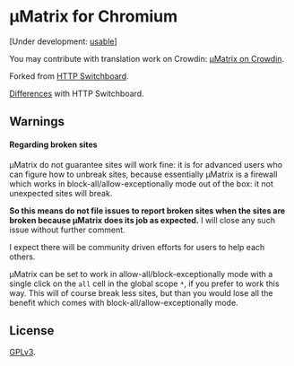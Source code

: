 # µMatrix for Chromium

[Under development: [usable](https://github.com/gorhill/uMatrix/releases)]

You may contribute with translation work on Crowdin: [µMatrix on Crowdin](https://crowdin.com/project/umatrix).

Forked from [HTTP Switchboard](https://github.com/gorhill/httpswitchboard).

[Differences](https://github.com/gorhill/uMatrix/wiki/Changes-from-HTTP-Switchboard) with HTTP Switchboard.

## Warnings

#### Regarding broken sites

µMatrix do not guarantee sites will work fine: it is for advanced users who can figure how to unbreak sites, because essentially µMatrix is a firewall which works in block-all/allow-exceptionally mode out of the box: it not unexpected sites will break.

**So this means do not file issues to report broken sites when the sites are broken because µMatrix does its job as expected.** I will close any such issue without further comment.

I expect there will be community driven efforts for users to help each others.

µMatrix can be set to work in allow-all/block-exceptionally mode with a single click on the `all` cell in the global scope `*`, if you prefer to work this way. This will of course break less sites, but than you would lose all the benefit which comes with block-all/allow-exceptionally mode.


## License

<a href="https://github.com/gorhill/umatrix/blob/master/LICENSE.txt">GPLv3</a>.
